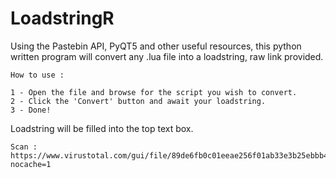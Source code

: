 # LoadstringR
Using the Pastebin API, PyQT5 and other useful resources, this python written program will convert any .lua file into a loadstring, raw link provided.

    How to use : 

    1 - Open the file and browse for the script you wish to convert. 
    2 - Click the 'Convert' button and await your loadstring. 
    3 - Done! 

Loadstring will be filled into the top text box.
    
    Scan : https://www.virustotal.com/gui/file/89de6fb0c01eeae256f01ab33e3b25ebbb4dd70e94a734df96a48d7076111b09?nocache=1
